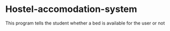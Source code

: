 # Hostel-accomodation-system
This program tells the student whether a bed is available for the user or not

